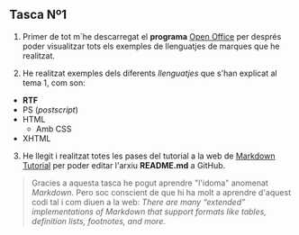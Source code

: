 ## Tasca Nº1

1. Primer de tot m`he descarregat el **programa** [Open Office](https://www.openoffice.org/es/) per després poder visualitzar tots els exemples de llenguatjes de marques que he realitzat.

2. He realitzat exemples dels diferents _llenguatjes_ que s'han explicat al tema 1, com son:
 * **RTF**
 * PS (_postscript_)
 * HTML
   * Amb CSS
 * XHTML
 
3. He llegit i realitzat totes les pases del tutorial a la web de [Markdown Tutorial](http://www.markdowntutorial.com/) per poder editar l'arxiu **README.md** a GitHub.

>Gracies a aquesta tasca he pogut aprendre "l'idoma" anomenat _Markdown_. Pero soc conscient de que hi ha molt a aprendre d'aquest codi tal i com diuen a la web: _There are many “extended” implementations of Markdown that support formats like tables, definition lists, footnotes, and more_.
